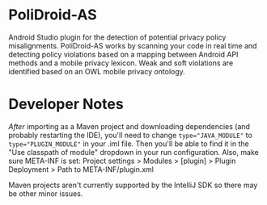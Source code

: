 # PoliDroid-AS
Android Studio plugin for the detection of potential privacy policy misalignments. PoliDroid-AS works by scanning your code in real time and detecting policy violations based on a mapping between Android API methods and a mobile privacy lexicon. Weak and soft violations are identified based on an OWL mobile privacy ontology.

# Developer Notes
_After_ importing as a Maven project and downloading dependencies (and probably restarting the IDE), you'll need to change `type="JAVA_MODULE"` to `type="PLUGIN_MODULE"` in your .iml file. Then you'll be able to find it in the "Use classpath of module" dropdown in your run configuration. 
Also, make sure META-INF is set: Project settings > Modules > [plugin] > Plugin Deployment > Path to META-INF/plugin.xml

Maven projects aren't currently supported by the IntelliJ SDK so there may be other minor issues.

